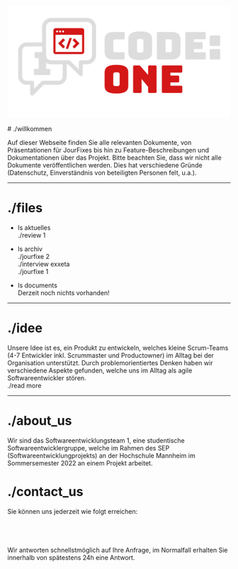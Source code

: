 <script src="https://kit.fontawesome.com/1028ae0f5b.js" crossorigin="anonymous"></script>
<style>a {text-decoration: none;}</style>
<p align="center">
    <img src="assets/images/codeone-logo-white.svg" width=512 heigth=256 />
</p>
# ./willkommen

Auf dieser Webseite finden Sie alle relevanten Dokumente, von Präsentationen für JourFixes bis hin zu Feature-Beschreibungen und Dokumentationen über das Projekt.
Bitte beachten Sie, dass wir nicht alle Dokumente veröffentlichen werden. Dies hat verschiedene Gründe (Datenschutz, Einverständnis von beteiligten Personen felt, u.a.).
  
* * *  
  
# ./files  

* ls aktuelles  
[./review 1](./pages/review_1/)  

* ls archiv  
[./jourfixe 2](./pages/jourfixe_2/)  
[./interview exxeta](pages/interviews/)  
[./jourfixe 1](./pages/jourfixe_1/)  

* ls documents  
Derzeit noch nichts vorhanden!   
  
* * *  
# ./idee
Unsere Idee ist es, ein Produkt zu entwickeln, welches kleine Scrum-Teams (4-7 Entwickler inkl. Scrummaster und Productowner) im Alltag
bei der Organisation unterstützt. Durch problemorientiertes Denken haben wir verschiedene Aspekte gefunden, welche uns im Alltag als agile Softwareentwickler stören.  
[./read more](./pages/ideas/)

* * *
# ./about_us
Wir sind das Softwareentwicklungsteam 1, eine studentische Softwareentwicklergruppe, welche im Rahmen des SEP (Softwareentwicklungprojekts) an der Hochschule Mannheim im Sommersemester 2022 an einem Projekt arbeitet.
  
# ./contact_us

Sie können uns jederzeit wie folgt erreichen:  
<p align="center">
    <a href="mailto:support@codeone.space?subject=Anfrage%20zum%20SEP%20-%20" style="font-size:35px; text-decoration: none; color: white;"><i class="fa-solid fa-envelope"></i><span style="font-size: 16px; text-decoration: none; position:relative;top:-8px; left: 13px; text-decoration:underline;">support@codeone.space</span></a>
</p>

Wir antworten schnellstmöglich auf Ihre Anfrage, im Normalfall erhalten Sie innerhalb von spätestens 24h eine Antwort.
